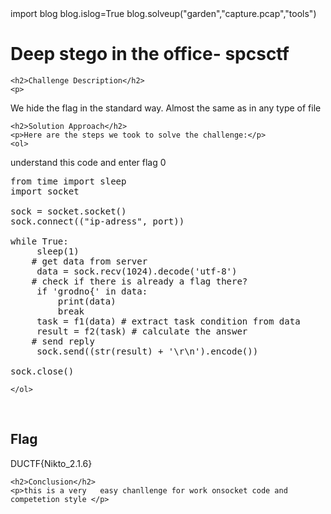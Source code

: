 <title>Deep stego in the office- spcsctf</title>
import blog
blog.islog=True
blog.solveup("garden","capture.pcap","tools")
<!DOCTYPE html>
<html>

<body>
    <h1>Deep stego in the office- spcsctf</h1>

    <h2>Challenge Description</h2>
    <p> 
We hide the flag in the standard way. Almost the same as in any type of file


</p>
 
    <h2>Solution Approach</h2>
    <p>Here are the steps we took to solve the challenge:</p>
    <ol>
understand this code and enter flag 0
<pre>
from time import sleep
import socket

sock = socket.socket()
sock.connect(("ip-adress", port))

while True:
     sleep(1)
    # get data from server
     data = sock.recv(1024).decode('utf-8')
    # check if there is already a flag there?
     if 'grodno{' in data:
         print(data)
         break
     task = f1(data) # extract task condition from data
     result = f2(task) # calculate the answer
    # send reply
     sock.send((str(result) + '\r\n').encode())

sock.close()
</pre>        
       
    
    </ol>
<br>
    <h2>Flag</h2>
    <p class="flag">DUCTF{Nikto_2.1.6}
</p>

    <h2>Conclusion</h2>
    <p>this is a very   easy chanllenge for work onsocket code and competetion style </p>
</body>
</html>


